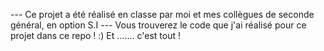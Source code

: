 --- Ce projet a été réalisé en classe par moi et mes collègues de seconde général, en option S.I ---
Vous trouverez le code que j'ai réalisé pour ce projet dans ce repo ! :)
Et ....... c'est tout !
